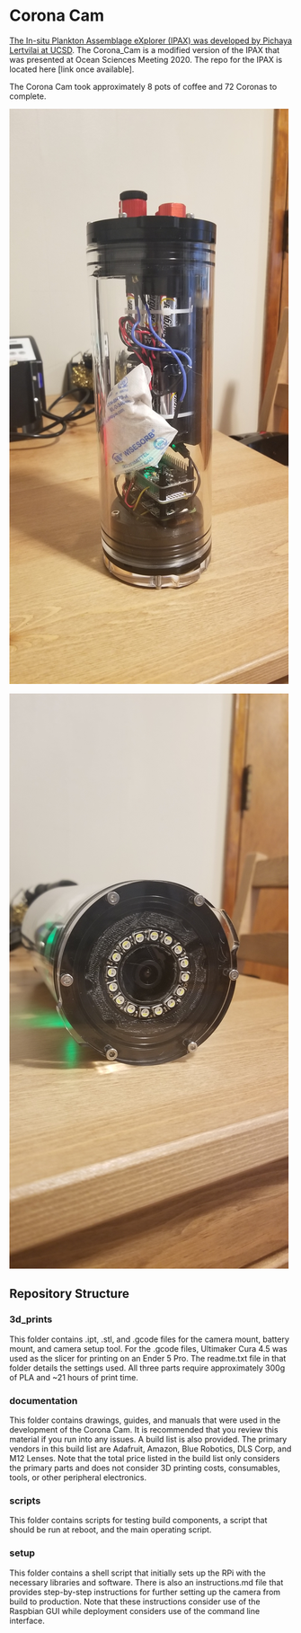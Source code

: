 # Corona Cam
[The In-situ Plankton Assemblage eXplorer (IPAX) was developed by Pichaya Lertvilai at UCSD](https://agu.confex.com/agu/osm20/meetingapp.cgi/Paper/648464). The Corona_Cam is a modified version of the IPAX that was presented at Ocean Sciences Meeting 2020. The repo for the IPAX is located here [link once available].

The Corona Cam took approximately 8 pots of coffee and 72 Coronas to complete.

![Cam_Tall](https://github.com/IanTBlack/corona_cam/blob/master/documentation/images/full_tall.jpg)

![Cam_Face](https://github.com/IanTBlack/corona_cam/blob/master/documentation/images/full_face.jpg)

## Repository Structure
### 3d_prints
This folder contains .ipt, .stl, and .gcode files for the camera mount, battery mount, and camera setup tool. For the .gcode files, Ultimaker Cura 4.5 was used as the slicer for printing on an Ender 5 Pro. The readme.txt file in that folder details the settings used. All three parts require approximately 300g of PLA and ~21 hours of print time.

### documentation
This folder contains drawings, guides, and manuals that were used in the development of the Corona Cam. It is recommended that you review this material if you run into any issues.
A build list is also provided. The primary vendors in this build list are Adafruit, Amazon, Blue Robotics, DLS Corp, and M12 Lenses. Note that the total price listed in the build list only considers the primary parts and does not consider 3D printing costs, consumables, tools, or other peripheral electronics.

### scripts
This folder contains scripts for testing build components, a script that should be run at reboot, and the main operating script.

### setup
This folder contains a shell script that initially sets up the RPi with the necessary libraries and software. There is also an instructions.md file that provides step-by-step instructions for further setting up the camera from build to production.
Note that these instructions consider use of the Raspbian GUI while deployment considers use of the command line interface.
